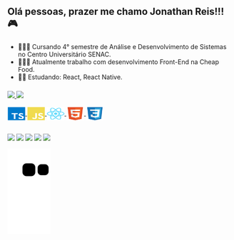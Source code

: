 ## Olá pessoas, prazer me chamo Jonathan Reis!!! 🎮


###

- 👨🏼‍🎓 Cursando 4° semestre de Análise e Desenvolvimento de Sistemas no Centro Universitário SENAC.
- 👨🏼‍💼 Atualmente trabalho com desenvolvimento Front-End na Cheap Food.
- 🥷🏼 Estudando: React, React Native.


### <div align="center">
  <a href="https://github.com/jreiscrf">
  <img height="150em" src="https://github-readme-stats.vercel.app/api/top-langs/?username=jreiscrf&layout=compact&langs_count=10&bg_color=90,000000,7fff00&theme=chartreuse-dark"/>
  <img height="150em" src="https://github-readme-stats.vercel.app/api?username=jreiscrf&show_icons=true&include_all_commits=true&count_private=true&layout=compact&bg_color=90,000000,7fff00&theme=chartreuse-dark&custom_title=Stats%20of%20Jonathan%20Reis"/>
</div>
<div style="display: inline_block"><br>
  

  <img align="center" alt="Reis-Ts" height="30" width="40" src="https://raw.githubusercontent.com/devicons/devicon/master/icons/typescript/typescript-plain.svg" style="max-width: 100%;">
  <img align="center" alt="Reis-Js" height="30" width="40" src="https://raw.githubusercontent.com/devicons/devicon/master/icons/javascript/javascript-plain.svg" style="max-width: 100%;">
  <img align="center" alt="Reis-React" height="30" width="40" src="https://raw.githubusercontent.com/devicons/devicon/master/icons/react/react-original.svg" style="max-width: 100%;">
  <img align="center" alt="Reis-HTML" height="30" width="40" src="https://raw.githubusercontent.com/devicons/devicon/master/icons/html5/html5-original.svg" style="max-width: 100%;">
  <img align="center" alt="Reis-CSS" height="30" width="40" src="https://raw.githubusercontent.com/devicons/devicon/master/icons/css3/css3-original.svg" style="max-width: 100%;">
       
  ##
 <div>
    <a href = "https://www.linkedin.com/in/jonathan-torres-reis/"><img src="https://img.shields.io/badge/-Linkedin-1371cf?style=for-the-badge&logo=linkedin&logoColor=white" target="_blank"></a>
    <a href="https://instagram.com/jreiscrf" target="_blank"><img src="https://img.shields.io/badge/-Instagram-%23E4405F?style=for-the-badge&logo=instagram&logoColor=white" target="_blank"></a>
    <a href="wa.me/+5511959862964" target="_blank"><img src="https://img.shields.io/badge/-Whatsapp-%3bbf0f?style=for-the-badge&logo=whatsapp&logoColor=white" target="_blank"></a>
    <a href = "jonathan.reis.torres@gmail.com"><img src="https://img.shields.io/badge/-Gmail-%23333?style=for-the-badge&logo=gmail&logoColor=red" target="_blank"></a>
    <a href = "https://discord.gg/by2at9t9"><img src="https://img.shields.io/badge/-Discord-7289DA?style=for-the-badge&logo=discord&logoColor=white" target="_blank"></a>
    
   
   ![Snake animation](https://github.com/jreiscrf/jreiscrf/blob/output/github-contribution-grid-snake.svg)

   </div>
 

